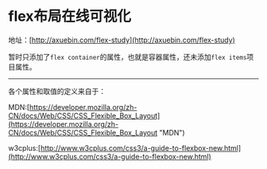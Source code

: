 # flex布局在线可视化

地址：[http://axuebin.com/flex-study](http://axuebin.com/flex-study)

暂时只添加了`flex container`的属性，也就是容器属性，还未添加`flex items`项目属性。

-------------------------

各个属性和取值的定义来自于：

MDN:[https://developer.mozilla.org/zh-CN/docs/Web/CSS/CSS_Flexible_Box_Layout](https://developer.mozilla.org/zh-CN/docs/Web/CSS/CSS_Flexible_Box_Layout "MDN")

w3cplus:[http://www.w3cplus.com/css3/a-guide-to-flexbox-new.html](http://www.w3cplus.com/css3/a-guide-to-flexbox-new.html)